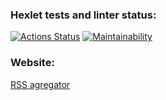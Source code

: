 ### Hexlet tests and linter status:
[![Actions Status](https://github.com/Mari-Krukovskaya/frontend-project-11/workflows/hexlet-check/badge.svg)](https://github.com/Mari-Krukovskaya/frontend-project-11/actions)
[![Maintainability](https://api.codeclimate.com/v1/badges/7171ce9a8f380ff3b5d2/maintainability)](https://codeclimate.com/github/Mari-Krukovskaya/frontend-project-11/maintainability)

### Website:
[RSS agregator](https://frontend-project-11-xw3s.vercel.app/ "RSS agregator")